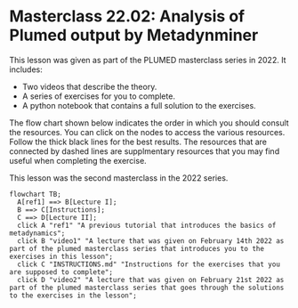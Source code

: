 # Masterclass 22.02: Analysis of Plumed output by Metadynminer

This lesson was given as part of the PLUMED masterclass series in 2022.  It includes:

* Two videos that describe the theory. 
* A series of exercises for you to complete.
* A python notebook that contains a full solution to the exercises.

The flow chart shown below indicates the order in which you should consult the resources.  You can click on the nodes to access the various resources.  Follow the thick black lines for the best results.  The resources that are connected by dashed lines are supplmentary resources that you may find useful when completing the exercise.

This lesson was the second masterclass in the 2022 series.

```mermaid
flowchart TB;
  A[ref1] ==> B[Lecture I];
  B ==> C[Instructions];
  C ==> D[Lecture II]; 
  click A "ref1" "A previous tutorial that introduces the basics of metadynamics";
  click B "video1" "A lecture that was given on February 14th 2022 as part of the plumed masterclass series that introduces you to the exercises in this lesson";
  click C "INSTRUCTIONS.md" "Instructions for the exercises that you are supposed to complete";
  click D "video2" "A lecture that was given on February 21st 2022 as part of the plumed masterclass series that goes through the solutions to the exercises in the lesson";
```
